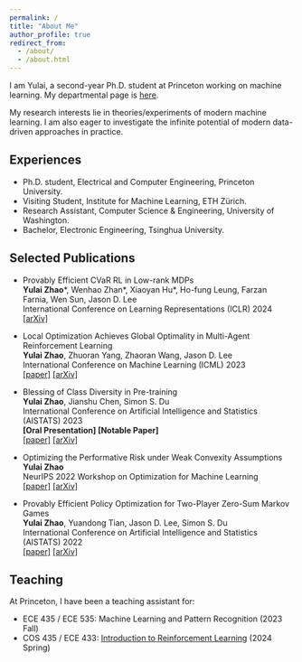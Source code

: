 ```yaml
---
permalink: /
title: "About Me"
author_profile: true
redirect_from: 
  - /about/
  - /about.html
---
```


I am Yulai, a second-year Ph.D. student at Princeton working on machine learning. My departmental page is [here](https://ece.princeton.edu/people/yulai-zhao).

My research interests lie in theories/experiments of modern machine learning. I am also eager to investigate the infinite potential of modern data-driven approaches in practice.
<!-- I'm Yulai, a Ph.D. student at Princeton University. My research interests lie in theories/experiments of modern machine learning. I am also eager to apply modern data-driven approaches to practice. -->

## Experiences

* Ph.D. student, Electrical and Computer Engineering, Princeton University.
* Visiting Student, Institute for Machine Learning, ETH Zürich.
* Research Assistant, Computer Science & Engineering, University of Washington.
* Bachelor, Electronic Engineering, Tsinghua University.

## Selected Publications

* Provably Efficient CVaR RL in Low-rank MDPs  
**Yulai Zhao**\*, Wenhao Zhan\*, Xiaoyan Hu\*, Ho-fung Leung, Farzan Farnia, Wen Sun, Jason D. Lee  
International Conference on Learning Representations (ICLR) 2024  
[[arXiv]](<https://arxiv.org/abs/2311.11965>)  

* Local Optimization Achieves Global Optimality in Multi-Agent Reinforcement Learning  
**Yulai Zhao**, Zhuoran Yang, Zhaoran Wang, Jason D. Lee  
International Conference on Machine Learning (ICML) 2023  
[[paper]](<https://proceedings.mlr.press/v202/zhao23j.html>) [[arXiv]](<https://arxiv.org/abs/2305.04819>)  

* Blessing of Class Diversity in Pre-training  
**Yulai Zhao**, Jianshu Chen, Simon S. Du  
International Conference on Artificial Intelligence and Statistics (AISTATS) 2023  
**[Oral Presentation] [Notable Paper]**  
[[paper]](<https://proceedings.mlr.press/v206/zhao23a.html>) [[arXiv]](<https://arxiv.org/abs/2209.03447>)  

* Optimizing the Performative Risk under Weak Convexity Assumptions  
**Yulai Zhao**  
NeurIPS 2022 Workshop on Optimization for Machine Learning  
[[paper]](<https://openreview.net/forum?id=Ut_vApkulkk>) [[arXiv]](<https://arxiv.org/abs/2209.00771>)

* Provably Efficient Policy Optimization for Two-Player Zero-Sum Markov Games  
**Yulai Zhao**, Yuandong Tian, Jason D. Lee, Simon S. Du  
International Conference on Artificial Intelligence and Statistics (AISTATS) 2022  
[[paper]](<https://proceedings.mlr.press/v151/zhao22b.html>) [[arXiv]](<https://arxiv.org/abs/2102.08903>)  

## Teaching

At Princeton, I have been a teaching assistant for:

* ECE 435 / ECE 535: Machine Learning and Pattern Recognition (2023 Fall)
* COS 435 / ECE 433: [Introduction to Reinforcement Learning](<https://ben-eysenbach.github.io/intro-rl/>) (2024 Spring)
<!-- * SML 505: Modern Statistics (2024 Spring) -->
